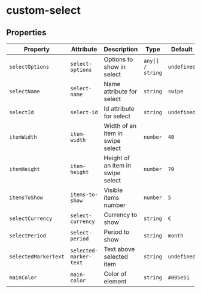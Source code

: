 # custom-select

## Properties

| Property             | Attribute              | Description                         | Type             | Default     |
| -------------------- | ---------------------- | ----------------------------------- | ---------------- | ----------- |
| `selectOptions`      | `select-options`       | Options to show in select           | `any[] / string` | `undefined` |
| `selectName`         | `select-name`          | Name attribute for select           | `string`         | `swipe`     |
| `selectId`           | `select-id`            | Id attribute for select             | `string`         | `undefined` |
| `itemWidth`          | `item-width`           | Width of an item in swipe select    | `number`         | `40`        |
| `itemHeight`         | `item-height`          | Height of an item in swipe select   | `number`         | `70`        |
| `itemsToShow`        | `items-to-show`        | Visible items number                | `number`         | `5`         |
| `selectCurrency`     | `select-currency`      | Currency to show                    | `string`         | `€`         |
| `selectPeriod`       | `select-period`        | Period to show                      | `string`         | `month`     |
| `selectedMarkerText` | `selected-marker-text` | Text above selected item            | `string`         | `undefined` |
| `mainColor`          | `main-color`           | Color of element                    | `string`         | `#005e51`   |



